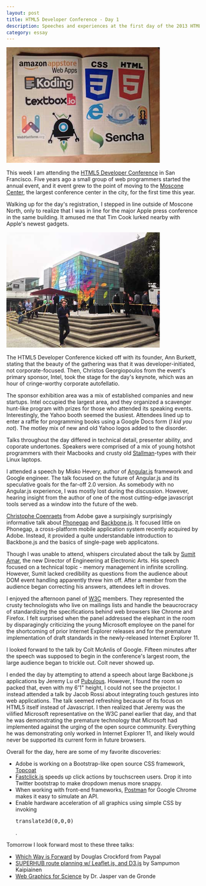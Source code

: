 ```yaml
---
layout: post
title: HTML5 Developer Conference - Day 1
description: Speeches and experiences at the first day of the 2013 HTML5 Developer Conference in San Francisco
category: essay
---
```

<img src="/images/html5Day1.jpg" alt="HTML5 Developer Conference" />

This week I am attending the [HTML5 Developer Conference](http://html5devconf.com/) in San Francisco. Five years ago a small group of web programmers started the annual event, and it event grew to the point of moving to the [Moscone Center](http://en.wikipedia.org/wiki/Moscone_Center), the largest conference center in the city, for the first time this year.

Walking up for the day's registration, I stepped in line outside of Moscone North, only to realize that I was in line for the major Apple press conference in the same building. It amused me that Tim Cook lurked nearby with Apple's newest gadgets. 

<img src="/images/AppleMoscone.jpg" alt="Apple Moscone Center" />

The HTML5 Developer Conference kicked off with its founder, Ann Burkett, stating that the beauty of the gathering was that it was developer-initiated, not corporate-focused. Then, Christos Georgiopoulos from the event's primary sponsor, Intel, took the stage for the day's keynote, which was an hour of cringe-worthy corporate autofellatio. 

The sponsor exhibition area was a mix of established companies and new startups. Intel occupied the largest area, and they organized a scavenger hunt-like program with prizes for those who attended its speaking events. Interestingly, the Yahoo booth seemed the busiest. Attendees lined up to enter a raffle for programming books using a Google Docs form (*I kid you not*). The motley mix of new and old Yahoo logos added to the disorder. 

Talks throughout the day differed in technical detail, presenter ability, and coporate undertones. Speakers were comprised of a mix of young hotshot programmers with their Macbooks and crusty old [Stallman](http://stallman.org/)-types with their Linux laptops. 

I attended a speech by Misko Hevery, author of [Angular.js](http://angularjs.org/) framework and Google engineer. The talk focused on the future of Angular.js and its speculative goals for the far-off 2.0 version. As somebody with no Angular.js experience, I was mostly lost during the discussion. However, hearing insight from the author of one of the most cutting-edge javascript tools served as a window into the future of the web. 

[Christophe Coenraets](http://coenraets.org/) from Adobe gave a surpisingly surprisingly informative talk about [Phonegap](http://phonegap.com) and [Backbone.js](http://backbonejs.org/). It focused little on Phonegap, a cross-platform mobile application system recently acquired by Adobe. Instead, it provided a quite understandable introduction to Backbone.js and the basics of single-page web applicatons. 

Though I was unable to attend, whispers circulated about the talk by [Sumit Amar](https://twitter.com/ChiefCoder), the new Director of Engineering at Electronic Arts. His speech focused on a technical topic - memory management in infinite scrolling. However, Sumit lacked credibility as questions from the audience about DOM event handling apparently threw him off. After a member from the audience began correcting his answers, attendees left in droves. 

I enjoyed the afternoon panel of [W3C](http://www.w3.org/) members. They represented the crusty technologists who live on mailings  lists and handle the beaucrocracy of standardizing the specifications behind web browsers like Chrome and Firefox. I felt surprised when the panel addressed the elephant in the room by disparagingly criticizing the young Microsoft employee on the panel for the shortcoming of prior Internet Explorer releases and for the premature implementation of draft standards in the newly-released Internet Explorer 11. 

I looked forward to the talk by Colt McAnlis of Google. Fifteen minutes after the speech was supposed to begin in the conference's largest room, the large audience began to trickle out. Colt never showed up. 

I ended the day by attempting to attend a speech about large Backbone.js applications by Jeremy Lu of [Pubulous](http://pubulous.com). However, I found the room so packed that, even with my 6'1" height, I could not see the projector. I instead attended a talk by Jacob Rossi about integrating touch gestures into web applications. The talk seemed refreshing because of its focus on HTML5 itself instead of Javascript. I then realized that Jeremy was the vilified Microsoft representative on the W3C panel earlier that day, and that he was demonstrating the premature technology that  Microsoft had implemented against the urging of the open source community. Everything he was demonstrating only worked in Internet Explorer 11, and likely would never be supported its current form in future browsers. 

Overall for the day, here are some of my favorite discoveries:

* Adobe is working on a Bootstrap-like open source CSS framework, [Topcoat](http://topcoat.io/)
* [Fastclick.js](https://github.com/ftlabs/fastclick) speeds up click actions by touchscreen users. Drop it into Twitter bootstrap to make dropdown menus more snappy. 
* When working with front-end frameworks, [Postman](http://www.getpostman.com/) for Google Chrome makes it easy to simulate an API. 
* Enable hardware acceleration of all graphics using simple CSS by invoking <pre>translate3d(0,0,0)</pre>.

Tomorrow I look forward most to these three talks:

* [Which Way is Forward](http://html5devconf.com/speakers/douglas_crockford.html) by Douglas Crockford from Paypal
* [SUPERHUB route planning w/ Leaflet.js, and D3.js](http://html5devconf.com/speakers/sampumon_kaipiainen.html#session) by Sampumon Kaipiainen
* [Web Graphics for Science](http://html5devconf.com/speakers/jasper_vandegronde.html#session) by Dr. Jasper van de Gronde
